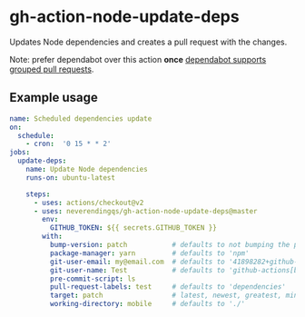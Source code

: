 # gh-action-node-update-deps

Updates Node dependencies and creates a pull request with the changes.

Note: prefer dependabot over this action **once** [dependabot supports grouped pull requests](https://github.com/dependabot/feedback/issues/5).

## Example usage

```yaml
name: Scheduled dependencies update
on:
  schedule:
    - cron:  '0 15 * * 2'
jobs:
  update-deps:
    name: Update Node dependencies
    runs-on: ubuntu-latest

    steps:
      - uses: actions/checkout@v2
      - uses: neverendingqs/gh-action-node-update-deps@master
        env:
          GITHUB_TOKEN: ${{ secrets.GITHUB_TOKEN }}
        with:
          bump-version: patch           # defaults to not bumping the package version
          package-manager: yarn         # defaults to 'npm'
          git-user-email: my@email.com  # defaults to '41898282+github-actions[bot]@users.noreply.github.com'
          git-user-name: Test           # defaults to 'github-actions[bot]'
          pre-commit-script: ls
          pull-request-labels: test     # defaults to 'dependencies'
          target: patch                 # latest, newest, greatest, minor, or patch. Defaults to 'latest'
          working-directory: mobile     # defaults to './'
```
